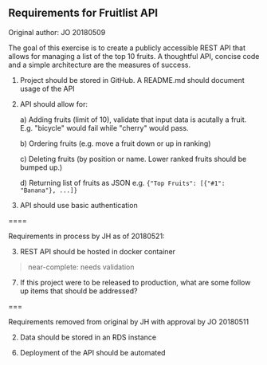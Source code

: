 ## Requirements for Fruitlist API ##

Original author: JO 20180509

The goal of this exercise is to create a publicly accessible REST API that allows for managing a list of the top 10 fruits.  A thoughtful API, concise code and a simple architecture are the measures of success.

1) Project should be stored in GitHub. A README.md should document usage of the API

4) API should allow for:

    a) Adding fruits (limit of 10), validate that input data is acutally a fruit.  E.g. "bicycle" would fail while "cherry" would pass.

    b) Ordering fruits (e.g. move a fruit down or up in ranking)

    c) Deleting fruits (by position or name.  Lower ranked fruits should be bumped up.)

    d) Returning list of fruits as JSON e.g. `{"Top Fruits": [{"#1": "Banana"}, ...]}`

5) API should use basic authentication

====

Requirements in process by JH as of 20180521:

3) REST API should be hosted in docker container
> near-complete: needs validation

7) If this project were to be released to production, what are some follow up items that should be addressed?

===

Requirements removed from original by JH with approval by JO 20180511

2) Data should be stored in an RDS instance
>
6) Deployment of the API should be automated